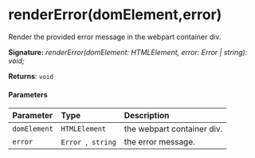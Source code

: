 # renderError(domElement,error)



Render the provided error message in the webpart container div.

**Signature:** _renderError(domElement: HTMLElement, error: Error | string): void;_

**Returns**: `void`





#### Parameters


| Parameter	   | Type    | Description |
|:-------------|:---------------|:------------|
| `domElement`    | `HTMLElement` | the webpart container div. |
| `error`    | `Error `,` string` | the error message. |


